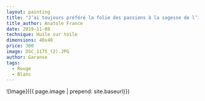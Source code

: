 ```yaml
---
layout: painting
title: "J’ai toujours préféré la folie des passions à la sagesse de l’indifférence." 
title_author: Anatole France
date: 2019-11-08
technique: Huile sur toile
dimensions: 40x40
price: 300
image: DSC_1175_(2).JPG
author: Garanse
tags:
  - Rouge
  - Blanc
---
```

![Image]({{ page.image | prepend: site.baseurl}})